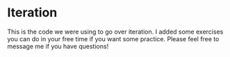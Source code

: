 # Iteration

This is the code we were using to go over iteration. I added some exercises you can do in your free time if you want some practice. Please feel free to message me if you have questions!